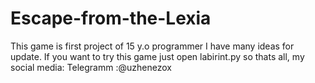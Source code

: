 # Escape-from-the-Lexia
This game is first project of 15 y.o programmer
I have many ideas for update.
If you want to try this game just open labirint.py
so thats all, my social media:
Telegramm :@uzhenezox

